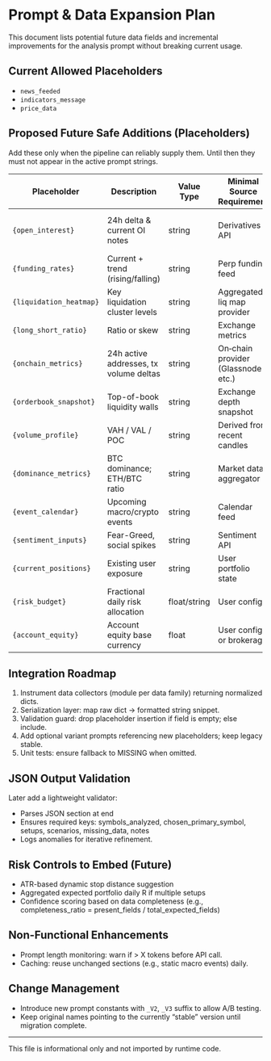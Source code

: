# Prompt & Data Expansion Plan

This document lists potential future data fields and incremental improvements for the analysis prompt without breaking current usage.

## Current Allowed Placeholders
- `news_feeded`
- `indicators_message`
- `price_data`

## Proposed Future Safe Additions (Placeholders)
Add these only when the pipeline can reliably supply them. Until then they must not appear in the active prompt strings.

| Placeholder | Description | Value Type | Minimal Source Requirement | Primary Use |
|-------------|------------|-----------|----------------------------|-------------|
| `{open_interest}` | 24h delta & current OI notes | string | Derivatives API | Detect conviction / leverage buildup |
| `{funding_rates}` | Current + trend (rising/falling) | string | Perp funding feed | Assess directional bias stress |
| `{liquidation_heatmap}` | Key liquidation cluster levels | string | Aggregated liq map provider | Spot squeeze zones |
| `{long_short_ratio}` | Ratio or skew | string | Exchange metrics | Crowd positioning |
| `{onchain_metrics}` | 24h active addresses, tx volume deltas | string | On‑chain provider (Glassnode etc.) | Fundamental confirmation |
| `{orderbook_snapshot}` | Top-of-book liquidity walls | string | Exchange depth snapshot | Entry timing / fakeout risk |
| `{volume_profile}` | VAH / VAL / POC | string | Derived from recent candles | Structural target & invalidation |
| `{dominance_metrics}` | BTC dominance; ETH/BTC ratio | string | Market data aggregator | Rotation context |
| `{event_calendar}` | Upcoming macro/crypto events | string | Calendar feed | Volatility scheduling |
| `{sentiment_inputs}` | Fear-Greed, social spikes | string | Sentiment API | Contrarian signals |
| `{current_positions}` | Existing user exposure | string | User portfolio state | Avoid correlated stacking |
| `{risk_budget}` | Fractional daily risk allocation | float/string | User config | Position sizing |
| `{account_equity}` | Account equity base currency | float | User config or brokerage | Concrete sizing |

## Integration Roadmap
1. Instrument data collectors (module per data family) returning normalized dicts.
2. Serialization layer: map raw dict → formatted string snippet.
3. Validation guard: drop placeholder insertion if field is empty; else include.
4. Add optional variant prompts referencing new placeholders; keep legacy stable.
5. Unit tests: ensure fallback to MISSING when omitted.

## JSON Output Validation
Later add a lightweight validator:
- Parses JSON section at end
- Ensures required keys: symbols_analyzed, chosen_primary_symbol, setups, scenarios, missing_data, notes
- Logs anomalies for iterative refinement.

## Risk Controls to Embed (Future)
- ATR-based dynamic stop distance suggestion
- Aggregated expected portfolio daily R if multiple setups
- Confidence scoring based on data completeness (e.g., completeness_ratio = present_fields / total_expected_fields)

## Non-Functional Enhancements
- Prompt length monitoring: warn if > X tokens before API call.
- Caching: reuse unchanged sections (e.g., static macro events) daily.

## Change Management
- Introduce new prompt constants with `_V2`, `_V3` suffix to allow A/B testing.
- Keep original names pointing to the currently “stable” version until migration complete.

---
This file is informational only and not imported by runtime code.
